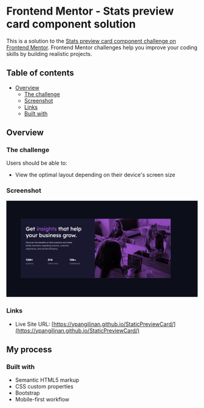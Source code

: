 # Frontend Mentor - Stats preview card component solution

This is a solution to the [Stats preview card component challenge on Frontend Mentor](https://www.frontendmentor.io/challenges/stats-preview-card-component-8JqbgoU62). Frontend Mentor challenges help you improve your coding skills by building realistic projects. 

## Table of contents

- [Overview](#overview)
  - [The challenge](#the-challenge)
  - [Screenshot](#screenshot)
  - [Links](#links)
  - [Built with](#built-with)

## Overview

### The challenge

Users should be able to:

- View the optimal layout depending on their device's screen size

### Screenshot

![](./images/Card.png)


### Links

- Live Site URL: [https://ypangilinan.github.io/StaticPreviewCard/](https://ypangilinan.github.io/StaticPreviewCard/)

## My process

### Built with

- Semantic HTML5 markup
- CSS custom properties
- Bootstrap
- Mobile-first workflow